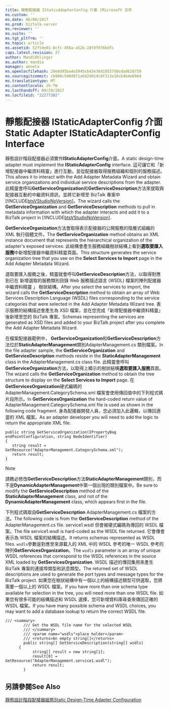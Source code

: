 ```yaml
---
title: 靜態配接器 IStaticAdapterConfig 介面 |Microsoft 文件
ms.custom: ''
ms.date: 06/08/2017
ms.prod: biztalk-server
ms.reviewer: ''
ms.suite: ''
ms.tgt_pltfrm: ''
ms.topic: article
ms.assetid: 52f5de01-0cfc-456a-a52b-28f8f076bdfc
caps.latest.revision: 27
author: MandiOhlinger
ms.author: mandia
manager: anneta
ms.openlocfilehash: 2de8d95ba4a5945cb43e3681055750cdad628759
ms.sourcegitcommit: cb908c540d8f1a692d01dc8f313e16cb4b4e696d
ms.translationtype: MT
ms.contentlocale: zh-TW
ms.lasthandoff: 09/20/2017
ms.locfileid: "22277382"
---
```

# <a name="static-adapter-istaticadapterconfig-interface"></a><span data-ttu-id="bd6bf-102">靜態配接器 IStaticAdapterConfig 介面</span><span class="sxs-lookup"><span data-stu-id="bd6bf-102">Static Adapter IStaticAdapterConfig Interface</span></span>
<span data-ttu-id="bd6bf-103">靜態設計階段配接器必須實作**IStaticAdapterConfig**介面。</span><span class="sxs-lookup"><span data-stu-id="bd6bf-103">A static design-time adapter must implement the **IStaticAdapterConfig** interface.</span></span> <span data-ttu-id="bd6bf-104">這可讓它和「新增配接器中繼資料精靈」進行互動，並從配接器取得服務組織和個別的服務描述。</span><span class="sxs-lookup"><span data-stu-id="bd6bf-104">This allows it to interact with the Add Adapter Metadata Wizard and obtain service organizations and individual service descriptions from the adapter.</span></span> <span data-ttu-id="bd6bf-105">此精靈會呼叫**GetServiceOrganization**和**GetServiceDescription**方法來提取與配接器互動的中繼資料資訊，並將它新增至 BizTalk 專案中[!INCLUDE[btsVStudioNoVersion](../includes/btsvstudionoversion-md.md)]。</span><span class="sxs-lookup"><span data-stu-id="bd6bf-105">The wizard calls the **GetServiceOrganization** and **GetServiceDescription** methods to pull in metadata information with which the adapter interacts and add it to a BizTalk project in [!INCLUDE[btsVStudioNoVersion](../includes/btsvstudionoversion-md.md)].</span></span>  
  
 <span data-ttu-id="bd6bf-106">**GetServiceOrganization**方法會取得表示配接器的公開服務的階層式組織的 XML 執行個體文件。</span><span class="sxs-lookup"><span data-stu-id="bd6bf-106">The **GetServiceOrganization** method obtains an XML instance document that represents the hierarchical organization of the adapter's exposed services.</span></span> <span data-ttu-id="bd6bf-107">此結構會產生服務組織樹狀結構上看到**選取要匯入服務**中新增配接器中繼資料精靈頁面。</span><span class="sxs-lookup"><span data-stu-id="bd6bf-107">This structure generates the service organization tree that you see on the **Select Services to Import** page in the Add Adapter Metadata Wizard.</span></span>  
  
 <span data-ttu-id="bd6bf-108">選取要匯入服務之後，精靈就會呼叫**GetServiceDescription**方法，以取得對應到已在 新增選取的服務類別目錄 Web 服務描述語言 (WSDL) 檔案的陣列配接器中繼資料精靈 」 樹狀結構。</span><span class="sxs-lookup"><span data-stu-id="bd6bf-108">After you select the services to import, the wizard calls the **GetServiceDescription** method to obtain an array of Web Services Description Language (WSDL) files corresponding to the service categories that were selected in the Add Adapter Metadata Wizard tree.</span></span> <span data-ttu-id="bd6bf-109">表示服務的結構描述會產生為 XSD 檔案，並在您完成「新增配接器中繼資料精靈」後新增至您的 BizTalk 專案。</span><span class="sxs-lookup"><span data-stu-id="bd6bf-109">Schemas representing the services are generated as XSD files and added to your BizTalk project after you complete the Add Adapter Metadata Wizard.</span></span>  
  
 <span data-ttu-id="bd6bf-110">在檔案配接器範例中， **GetServiceOrganization**和**GetServiceDescription**方法位於**StaticAdapterManagement**類別AdapterManagement.cs 類別檔案。</span><span class="sxs-lookup"><span data-stu-id="bd6bf-110">In the file adapter sample, the **GetServiceOrganization** and **GetServiceDescription** methods reside in the **StaticAdapterManagement** class in the AdapterManagement.cs class file.</span></span> <span data-ttu-id="bd6bf-111">此精靈會呼叫**GetServiceOrganization**方法，以取得上顯示的樹狀結構**選取要匯入服務**頁面。</span><span class="sxs-lookup"><span data-stu-id="bd6bf-111">The wizard calls the **GetServiceOrganization** method to obtain the tree structure to display on the **Select Services to Import** page.</span></span> <span data-ttu-id="bd6bf-112">在**GetServicesOrganization**硬式編碼的 AdapterManagement.CategorySchema.xml 檔案會使用傳回值中的下列程式碼片段所示。</span><span class="sxs-lookup"><span data-stu-id="bd6bf-112">In **GetServicesOrganization** the hard-coded return value of AdapterManagement.CategorySchema.xml file is used as shown in the following code fragment.</span></span> <span data-ttu-id="bd6bf-113">身為配接器開發人員，您必須加入此邏輯，以傳回適當的 XML 檔案。</span><span class="sxs-lookup"><span data-stu-id="bd6bf-113">As an adapter developer you will need to add the logic to return the appropriate XML file.</span></span>  
  
```  
public string GetServiceOrganization(IPropertyBag endPointConfiguration, string NodeIdentifier)   
{  
   string result = GetResource("AdapterManagement.CategorySchema.xml");  
   return result;  
}  
```  
  
> [!NOTE]
>  <span data-ttu-id="bd6bf-114">請務必修改**GetServiceDescription**方法**StaticAdapterManagement**類別，而不是**DynamicAdapterManagement**中第一個出現的類別檔案中。</span><span class="sxs-lookup"><span data-stu-id="bd6bf-114">Be sure to modify the **GetServiceDescription** method of the **StaticAdapterManagement** class, and not of the **DynamicAdapterManagement** class, which appears first in the file.</span></span>  
  
 <span data-ttu-id="bd6bf-115">下列程式碼取自**GetServiceDescription** AdapterManagement.cs 檔案的方法。</span><span class="sxs-lookup"><span data-stu-id="bd6bf-115">The following code is from the **GetServiceDescription** method of the AdapterManagement.cs file.</span></span> <span data-ttu-id="bd6bf-116">service1.wsdl 但會被硬式編碼為傳回的 WSDL 檔案。</span><span class="sxs-lookup"><span data-stu-id="bd6bf-116">The file service1.wsdl is hard-coded as the WSDL file returned.</span></span> <span data-ttu-id="bd6bf-117">它會傳會表示為 WSDL 檔案的結構描述。</span><span class="sxs-lookup"><span data-stu-id="bd6bf-117">It returns schemas represented as WSDL files.</span></span> <span data-ttu-id="bd6bf-118">`wsdls`參數是對應至來源載入的 XML 中的 WSDL 參考的唯一 WSDL 參考的陣列**GetServicesOrganization**。</span><span class="sxs-lookup"><span data-stu-id="bd6bf-118">The `wsdls` parameter is an array of unique WSDL references that correspond to the WSDL references in the source XML loaded by **GetServicesOrganization**.</span></span> <span data-ttu-id="bd6bf-119">WSDL 描述的傳回集用來產生 BizTalk 專案的連接埠類型和訊息類型。</span><span class="sxs-lookup"><span data-stu-id="bd6bf-119">The returned set of WSDL descriptions are used to generate the port types and message types for the BizTalk project.</span></span> <span data-ttu-id="bd6bf-120">如果您在樹狀結構中有一個以上的結構描述類型可供選取，您將需要一個以上的 WSDL 檔案。</span><span class="sxs-lookup"><span data-stu-id="bd6bf-120">If you have more than one schema type available for selection in the tree, you will need more than one WSDL file.</span></span> <span data-ttu-id="bd6bf-121">如果您有很多可能的結構描述和 WSDL 選擇，您可新增資料庫尋查來傳回正確的 WSDL 檔案。</span><span class="sxs-lookup"><span data-stu-id="bd6bf-121">If you have many possible schema and WSDL choices, you may want to add a database lookup to return the correct WSDL file.</span></span>  
  
```  
/// <summary>     
        /// Get the WSDL file name for the selected WSDL  
        /// </summary>  
        /// <param name="wsdls">place holder</param>  
        /// <returns>An empty string[]</returns>  
        public string[] GetServiceDescription(string[] wsdls)   
      {  
            string[] result = new string[1];  
            result[0] = GetResource("AdapterManagement.service1.wsdl");  
            return result;  
        }  
```  
  
## <a name="see-also"></a><span data-ttu-id="bd6bf-122">另請參閱</span><span class="sxs-lookup"><span data-stu-id="bd6bf-122">See Also</span></span>  
 [<span data-ttu-id="bd6bf-123">靜態設計階段配接器組態</span><span class="sxs-lookup"><span data-stu-id="bd6bf-123">Static Design-Time Adapter Configuration</span></span>](../core/static-design-time-adapter-configuration.md)